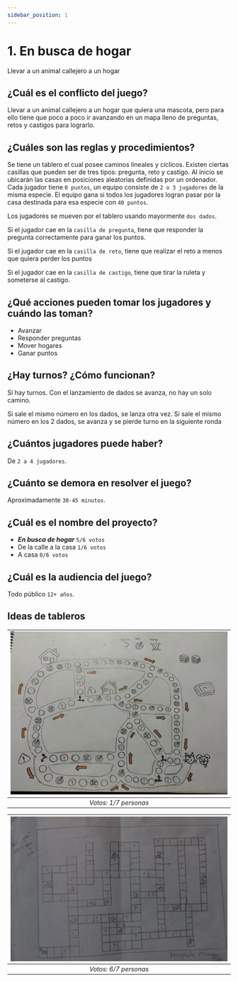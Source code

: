 ```yaml
---
sidebar_position: 1
---
```


# 1. En busca de hogar

Llevar a un animal callejero a un hogar

## ¿Cuál es el conflicto del juego?

Llevar a un animal callejero a un hogar que quiera una mascota, pero para ello tiene que poco a poco ir avanzando en un mapa lleno de preguntas, retos y castigos para lograrlo.

## ¿Cuáles son las reglas y procedimientos?

Se tiene un tablero el cual posee caminos lineales y cíclicos. Existen ciertas casillas que pueden ser de tres tipos: pregunta, reto y castigo. Al inicio se ubicarán las casas en posiciones aleatorias definidas por un ordenador. Cada jugador tiene `0 puntos`, un equipo consiste de `2 o 3 jugadores` de la misma especie. El equipo gana si todos los jugadores logran pasar por la casa destinada para esa especie con `40 puntos`.

Los jugadores se mueven por el tablero usando mayormente `dos dados`.

Si el jugador cae en la `casilla de pregunta`, tiene que responder la pregunta correctamente para ganar los puntos.

Si el jugador cae en la `casilla de reto`, tiene que realizar el reto a menos que quiera perder los puntos

Si el jugador cae en la `casilla de castigo`, tiene que tirar la ruleta y someterse al castigo.

## ¿Qué acciones pueden tomar los jugadores y cuándo las toman? 

- Avanzar
- Responder preguntas
- Mover hogares
- Ganar puntos

## ¿Hay turnos? ¿Cómo funcionan? 

Sí hay turnos. Con el lanzamiento de dados se avanza, no hay un solo camino.

Si sale el mismo número en los dados, se lanza otra vez. Si sale el mismo número en los 2 dados, se avanza y se pierde turno en la siguiente ronda

## ¿Cuántos jugadores puede haber?

De `2 a 4 jugadores`.

## ¿Cuánto se demora en resolver el juego? 

Aproximadamente `30-45 minutos`.

## ¿Cuál es el nombre del proyecto?

- **_En busca de hogar_** `5/6 votos`
- De la calle a la casa `1/6 votos`
- A casa `0/6 votos`

## ¿Cuál es la audiencia del juego? 

Todo público `12+ años`.

## Ideas de tableros

| ![Idea de tablero 2](/img/ideacion-2/JuegoDeLaCasaALaCalle2.jpg) |
| :--------------------------------------------------------------: |
|                      _Votos: 1/7 personas_                       |

| ![Idea de tablero 1](/img/ideacion-2/juegoDeLaCasaALaCalle.jpg) |
| :-------------------------------------------------------------: |
|                      _Votos: 6/7 personas_                      |
